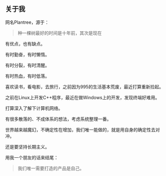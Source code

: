 ## 关于我

网名Plantree，源于：

> 种一棵树最好的时间是十年前，其次是现在

有优点，也有缺点。

有时勤奋，有时懒惰。

有时分裂，有时清醒。

有时热血，有时低落。

喜欢读书，看电影，去旅行，之前因为995的生活基本荒废，最近打算重新捡起。

之前在Linux上开发C++程序，最近在做Windows上的开发，发现终端好难用。

打算深入了解下计算机网络。

有很多散落的、不成体系的想法，考虑系统整理一番。

世界越来越魔幻，不确定性在增加，我们唯一能做的，就是用自身的确定性去对冲。

还是要坚持长期主义。

用我一个朋友的话来结尾：

> 我们唯一需要打造的产品是自己。
